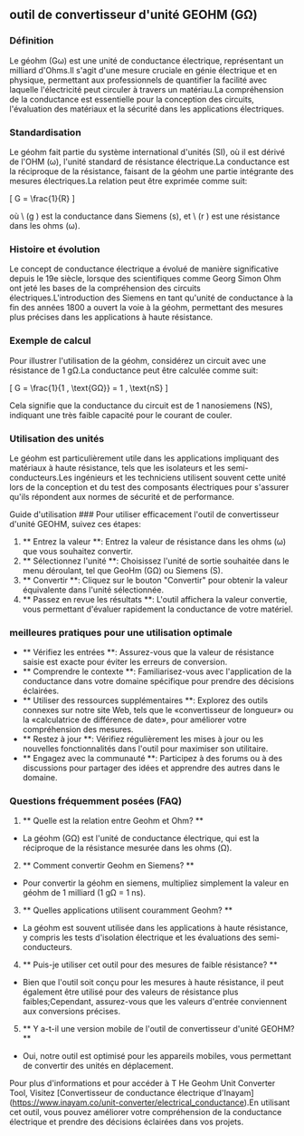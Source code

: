 ## outil de convertisseur d'unité GEOHM (GΩ)

### Définition
Le géohm (Gω) est une unité de conductance électrique, représentant un milliard d'Ohms.Il s'agit d'une mesure cruciale en génie électrique et en physique, permettant aux professionnels de quantifier la facilité avec laquelle l'électricité peut circuler à travers un matériau.La compréhension de la conductance est essentielle pour la conception des circuits, l'évaluation des matériaux et la sécurité dans les applications électriques.

### Standardisation
Le géohm fait partie du système international d'unités (SI), où il est dérivé de l'OHM (ω), l'unité standard de résistance électrique.La conductance est la réciproque de la résistance, faisant de la géohm une partie intégrante des mesures électriques.La relation peut être exprimée comme suit:

\[ G = \frac{1}{R} \]

où \ (g \) est la conductance dans Siemens (s), et \ (r \) est une résistance dans les ohms (ω).

### Histoire et évolution
Le concept de conductance électrique a évolué de manière significative depuis le 19e siècle, lorsque des scientifiques comme Georg Simon Ohm ont jeté les bases de la compréhension des circuits électriques.L'introduction des Siemens en tant qu'unité de conductance à la fin des années 1800 a ouvert la voie à la géohm, permettant des mesures plus précises dans les applications à haute résistance.

### Exemple de calcul
Pour illustrer l'utilisation de la géohm, considérez un circuit avec une résistance de 1 gΩ.La conductance peut être calculée comme suit:

\[ G = \frac{1}{1 \, \text{GΩ}} = 1 \, \text{nS} \]

Cela signifie que la conductance du circuit est de 1 nanosiemens (NS), indiquant une très faible capacité pour le courant de couler.

### Utilisation des unités
Le géohm est particulièrement utile dans les applications impliquant des matériaux à haute résistance, tels que les isolateurs et les semi-conducteurs.Les ingénieurs et les techniciens utilisent souvent cette unité lors de la conception et du test des composants électriques pour s'assurer qu'ils répondent aux normes de sécurité et de performance.

Guide d'utilisation ###
Pour utiliser efficacement l'outil de convertisseur d'unité GEOHM, suivez ces étapes:

1. ** Entrez la valeur **: Entrez la valeur de résistance dans les ohms (ω) que vous souhaitez convertir.
2. ** Sélectionnez l'unité **: Choisissez l'unité de sortie souhaitée dans le menu déroulant, tel que GeoHm (GΩ) ou Siemens (S).
3. ** Convertir **: Cliquez sur le bouton "Convertir" pour obtenir la valeur équivalente dans l'unité sélectionnée.
4. ** Passez en revue les résultats **: L'outil affichera la valeur convertie, vous permettant d'évaluer rapidement la conductance de votre matériel.

### meilleures pratiques pour une utilisation optimale
- ** Vérifiez les entrées **: Assurez-vous que la valeur de résistance saisie est exacte pour éviter les erreurs de conversion.
- ** Comprendre le contexte **: Familiarisez-vous avec l'application de la conductance dans votre domaine spécifique pour prendre des décisions éclairées.
- ** Utiliser des ressources supplémentaires **: Explorez des outils connexes sur notre site Web, tels que le «convertisseur de longueur» ou la «calculatrice de différence de date», pour améliorer votre compréhension des mesures.
- ** Restez à jour **: Vérifiez régulièrement les mises à jour ou les nouvelles fonctionnalités dans l'outil pour maximiser son utilitaire.
- ** Engagez avec la communauté **: Participez à des forums ou à des discussions pour partager des idées et apprendre des autres dans le domaine.

### Questions fréquemment posées (FAQ)

1. ** Quelle est la relation entre Geohm et Ohm? **
- La géohm (GΩ) est l'unité de conductance électrique, qui est la réciproque de la résistance mesurée dans les ohms (Ω).

2. ** Comment convertir Geohm en Siemens? **
- Pour convertir la géohm en siemens, multipliez simplement la valeur en géohm de 1 milliard (1 gΩ = 1 ns).

3. ** Quelles applications utilisent couramment Geohm? **
- La géohm est souvent utilisée dans les applications à haute résistance, y compris les tests d'isolation électrique et les évaluations des semi-conducteurs.

4. ** Puis-je utiliser cet outil pour des mesures de faible résistance? **
- Bien que l'outil soit conçu pour les mesures à haute résistance, il peut également être utilisé pour des valeurs de résistance plus faibles;Cependant, assurez-vous que les valeurs d'entrée conviennent aux conversions précises.

5. ** Y a-t-il une version mobile de l'outil de convertisseur d'unité GEOHM? **
- Oui, notre outil est optimisé pour les appareils mobiles, vous permettant de convertir des unités en déplacement.

Pour plus d'informations et pour accéder à T He Geohm Unit Converter Tool, Visitez [Convertisseur de conductance électrique d'Inayam] (https://www.inayam.co/unit-converter/electrical_conductance).En utilisant cet outil, vous pouvez améliorer votre compréhension de la conductance électrique et prendre des décisions éclairées dans vos projets.